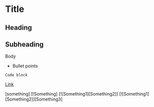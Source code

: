 <!-- Hidden comment -->

# Title
## Heading
## Subheading
Body

* Bullet points

```
Code block
```

[Link](https://wouldbelink.com)

[something]
[!Something]
[![Something1][Something2]]
[![Something1][Something2]][Something3]

